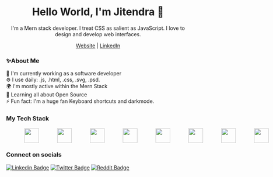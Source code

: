<h1 align="center">Hello World, I'm Jitendra 👋</h1>
<p align="center">
    I'm a Mern stack developer. I treat CSS as salient as JavaScript. I love to design and develop web interfaces.
</p>
<p align="center">
<a href="https://jitencodes.github.io/portfolio/">Website</a> |
<a href="https://www.linkedin.com/in/jitendrasaini/">LinkedIn</a>
</p>
<h3>✨About Me</h3>
🏢 I'm currently working as a software developer </br>
⚙️ I use daily: .js, .html, .css, .svg, .psd.</br>
🌍 I'm mostly active within the Mern Stack </br>
🌱 Learning all about Open Source</br>
⚡️ Fun fact: I'm a huge fan Keyboard shortcuts and darkmode.</br>

<h3>My Tech Stack</h3>
 <div style="display: flex; justify-content: space-between;">
 <img style="margin-left: 50px;" src="https://cdn.jsdelivr.net/gh/devicons/devicon/icons/javascript/javascript-original.svg" width='40px'  />
 <img style="margin-left: 50px;" src="https://cdn.jsdelivr.net/gh/devicons/devicon/icons/react/react-original-wordmark.svg" width='40px' />
 <img style="margin-left: 50px;" src="https://cdn.jsdelivr.net/gh/devicons/devicon/icons/redux/redux-original.svg" width='40px' />
 <img style="margin-left: 50px;" src="https://cdn.jsdelivr.net/gh/devicons/devicon/icons/mongodb/mongodb-original-wordmark.svg" width='40px' />
 <img style="margin-left: 50px;" src="https://cdn.jsdelivr.net/gh/devicons/devicon/icons/bootstrap/bootstrap-original-wordmark.svg" width='40px' />
 <img style="margin-left: 50px;" src="https://cdn.jsdelivr.net/gh/devicons/devicon/icons/materialui/materialui-original.svg" width='40px' />
 <img style="margin-left: 50px;" src="https://cdn.jsdelivr.net/gh/devicons/devicon/icons/nodejs/nodejs-original-wordmark.svg" width='40px' />
 <img style="margin-left: 50px;" src="https://cdn.jsdelivr.net/gh/devicons/devicon/icons/express/express-original-wordmark.svg" width='40px' />
 <img style="margin-left: 50px;" src="https://cdn.jsdelivr.net/gh/devicons/devicon/icons/firebase/firebase-plain-wordmark.svg"  width='40px' />
 <img style="margin-left: 50px;" src="https://cdn.jsdelivr.net/gh/devicons/devicon/icons/java/java-original-wordmark.svg" width='40px' />
 <img style="margin-left: 50px;" src="https://cdn.jsdelivr.net/gh/devicons/devicon/icons/css3/css3-original-wordmark.svg" width='40px' />
 <img style="margin-left: 50px;" src="https://cdn.jsdelivr.net/gh/devicons/devicon/icons/html5/html5-original-wordmark.svg" width='40px' />

 </div>
<h3>Connect on socials</h3>

 [![Linkedin Badge](https://img.shields.io/badge/-jitendra-fff?style=social-square&logo=Linkedin&logoColor=blue&link=https://www.linkedin.com/in/jitendrasaini/)](https://www.linkedin.com/in/jitendrasaini/) 
  [![Twitter Badge](https://img.shields.io/badge/-jitendra-fff?style=social-square&logo=Twitter&logoColor=1DA1F2&link=https://twitter.com/Jitencodes/)](https://www.linkedin.com/in/jitendrasaini/)
  [![Reddit Badge](https://img.shields.io/badge/-u/TheJitenCodes-fff?style=social-square&logo=Reddit&link=https://www.reddit.com/user/TheJitenCodes//)](https://www.reddit.com/user/TheJitenCodes/)
